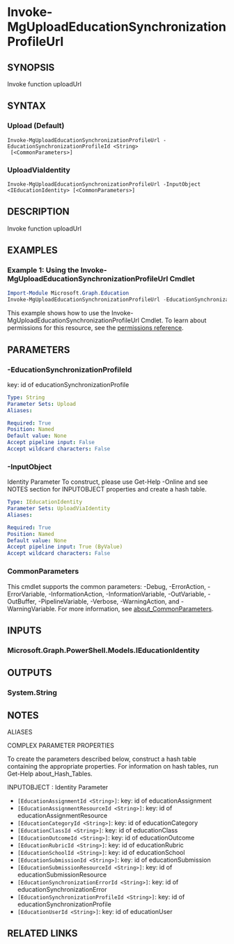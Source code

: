 ﻿---
external help file: Microsoft.Graph.Education-help.xml
Module Name: Microsoft.Graph.Education
online version: https://docs.microsoft.com/en-us/powershell/module/microsoft.graph.education/invoke-mguploadeducationsynchronizationprofileurl
schema: 2.0.0
---

# Invoke-MgUploadEducationSynchronizationProfileUrl

## SYNOPSIS
Invoke function uploadUrl

## SYNTAX

### Upload (Default)
```
Invoke-MgUploadEducationSynchronizationProfileUrl -EducationSynchronizationProfileId <String>
 [<CommonParameters>]
```

### UploadViaIdentity
```
Invoke-MgUploadEducationSynchronizationProfileUrl -InputObject <IEducationIdentity> [<CommonParameters>]
```

## DESCRIPTION
Invoke function uploadUrl

## EXAMPLES

### Example 1: Using the Invoke-MgUploadEducationSynchronizationProfileUrl Cmdlet
```powershell
Import-Module Microsoft.Graph.Education
Invoke-MgUploadEducationSynchronizationProfileUrl -EducationSynchronizationProfileId $educationSynchronizationProfileId
```

This example shows how to use the Invoke-MgUploadEducationSynchronizationProfileUrl Cmdlet.
To learn about permissions for this resource, see the [permissions reference](/graph/permissions-reference).

## PARAMETERS

### -EducationSynchronizationProfileId
key: id of educationSynchronizationProfile

```yaml
Type: String
Parameter Sets: Upload
Aliases:

Required: True
Position: Named
Default value: None
Accept pipeline input: False
Accept wildcard characters: False
```

### -InputObject
Identity Parameter
To construct, please use Get-Help -Online and see NOTES section for INPUTOBJECT properties and create a hash table.

```yaml
Type: IEducationIdentity
Parameter Sets: UploadViaIdentity
Aliases:

Required: True
Position: Named
Default value: None
Accept pipeline input: True (ByValue)
Accept wildcard characters: False
```

### CommonParameters
This cmdlet supports the common parameters: -Debug, -ErrorAction, -ErrorVariable, -InformationAction, -InformationVariable, -OutVariable, -OutBuffer, -PipelineVariable, -Verbose, -WarningAction, and -WarningVariable. For more information, see [about_CommonParameters](http://go.microsoft.com/fwlink/?LinkID=113216).

## INPUTS

### Microsoft.Graph.PowerShell.Models.IEducationIdentity
## OUTPUTS

### System.String
## NOTES

ALIASES

COMPLEX PARAMETER PROPERTIES

To create the parameters described below, construct a hash table containing the appropriate properties. For information on hash tables, run Get-Help about_Hash_Tables.


INPUTOBJECT <IEducationIdentity>: Identity Parameter
  - `[EducationAssignmentId <String>]`: key: id of educationAssignment
  - `[EducationAssignmentResourceId <String>]`: key: id of educationAssignmentResource
  - `[EducationCategoryId <String>]`: key: id of educationCategory
  - `[EducationClassId <String>]`: key: id of educationClass
  - `[EducationOutcomeId <String>]`: key: id of educationOutcome
  - `[EducationRubricId <String>]`: key: id of educationRubric
  - `[EducationSchoolId <String>]`: key: id of educationSchool
  - `[EducationSubmissionId <String>]`: key: id of educationSubmission
  - `[EducationSubmissionResourceId <String>]`: key: id of educationSubmissionResource
  - `[EducationSynchronizationErrorId <String>]`: key: id of educationSynchronizationError
  - `[EducationSynchronizationProfileId <String>]`: key: id of educationSynchronizationProfile
  - `[EducationUserId <String>]`: key: id of educationUser

## RELATED LINKS
